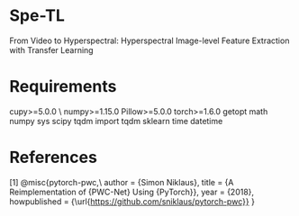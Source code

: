 # Spe-TL
From Video to Hyperspectral: Hyperspectral Image-level Feature Extraction with Transfer Learning

# Requirements
cupy>=5.0.0 \\
numpy>=1.15.0
Pillow>=5.0.0
torch>=1.6.0
getopt
math
numpy
sys
scipy
tqdm import tqdm
sklearn
time
datetime


# References
[1]  @misc{pytorch-pwc,\\
         author = {Simon Niklaus},
         title = {A Reimplementation of {PWC-Net} Using {PyTorch}},
         year = {2018},
         howpublished = {\url{https://github.com/sniklaus/pytorch-pwc}}
    }
